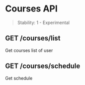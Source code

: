 Courses API
==========

> Stability: 1 - Experimental

## GET /courses/list

Get courses list of user

## GET /courses/schedule

Get schedule
